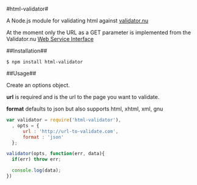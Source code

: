 #html-validator#

A Node.js module for validating html against [validator.nu](http://validator.nu/)

At the moment only the URL as a GET parameter is implemented from the Validator.nu [Web Service Interface](http://wiki.whatwg.org/wiki/Validator.nu_Web_Service_Interface)

##Installation##

```
$ npm install html-validator
```

##Usage##

Create an options object.

**url** is required and is the url to the page you want to validate.

**format** defaults to json but also supports html, xhtml, xml, gnu

```javascript
var validator = require('html-validator'),
  , opts = {
      url : 'http://url-to-validate.com',
      format : 'json'
  };

validator(opts, function(err, data){
  if(err) throw err;

  console.log(data);
})

```